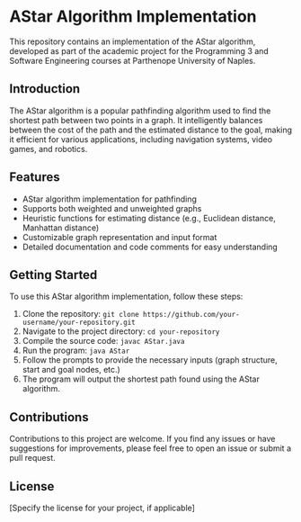 # AStar Algorithm Implementation

This repository contains an implementation of the AStar algorithm, developed as part of the academic project for the Programming 3 and Software Engineering courses at Parthenope University of Naples.

## Introduction

The AStar algorithm is a popular pathfinding algorithm used to find the shortest path between two points in a graph. It intelligently balances between the cost of the path and the estimated distance to the goal, making it efficient for various applications, including navigation systems, video games, and robotics.

## Features

- AStar algorithm implementation for pathfinding
- Supports both weighted and unweighted graphs
- Heuristic functions for estimating distance (e.g., Euclidean distance, Manhattan distance)
- Customizable graph representation and input format
- Detailed documentation and code comments for easy understanding

## Getting Started

To use this AStar algorithm implementation, follow these steps:

1. Clone the repository: `git clone https://github.com/your-username/your-repository.git`
2. Navigate to the project directory: `cd your-repository`
3. Compile the source code: `javac AStar.java`
4. Run the program: `java AStar`
5. Follow the prompts to provide the necessary inputs (graph structure, start and goal nodes, etc.)
6. The program will output the shortest path found using the AStar algorithm.

## Contributions

Contributions to this project are welcome. If you find any issues or have suggestions for improvements, please feel free to open an issue or submit a pull request.

## License

[Specify the license for your project, if applicable]
